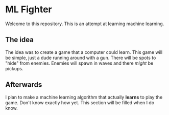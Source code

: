 # ML Fighter

Welcome to this repository. This is an attempt at learning machine learning. 

## The idea

The idea was to create a game that a computer could learn.
This game will be simple, just a dude running around with a gun.
There will be spots to "hide" from enemies.
Enemies will spawn in waves and there *might* be pickups.

## Afterwards

I plan to make a machine learning algorithm that actually **learns**
to play the game. Don't know exactly how yet. 
This section will be filled when I do know. 

